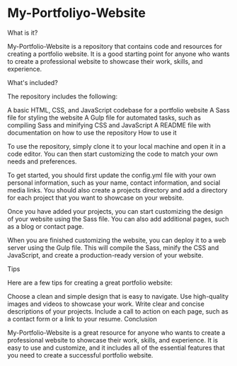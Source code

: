 # My-Portfoliyo-Website
What is it?

My-Portfolio-Website is a repository that contains code and resources for creating a portfolio website. It is a good starting point for anyone who wants to create a professional website to showcase their work, skills, and experience.

What's included?

The repository includes the following:

A basic HTML, CSS, and JavaScript codebase for a portfolio website
A Sass file for styling the website
A Gulp file for automated tasks, such as compiling Sass and minifying CSS and JavaScript
A README file with documentation on how to use the repository
How to use it

To use the repository, simply clone it to your local machine and open it in a code editor. You can then start customizing the code to match your own needs and preferences.

To get started, you should first update the config.yml file with your own personal information, such as your name, contact information, and social media links. You should also create a projects directory and add a directory for each project that you want to showcase on your website.

Once you have added your projects, you can start customizing the design of your website using the Sass file. You can also add additional pages, such as a blog or contact page.

When you are finished customizing the website, you can deploy it to a web server using the Gulp file. This will compile the Sass, minify the CSS and JavaScript, and create a production-ready version of your website.

Tips

Here are a few tips for creating a great portfolio website:

Choose a clean and simple design that is easy to navigate.
Use high-quality images and videos to showcase your work.
Write clear and concise descriptions of your projects.
Include a call to action on each page, such as a contact form or a link to your resume.
Conclusion

My-Portfolio-Website is a great resource for anyone who wants to create a professional website to showcase their work, skills, and experience. It is easy to use and customize, and it includes all of the essential features that you need to create a successful portfolio website.
